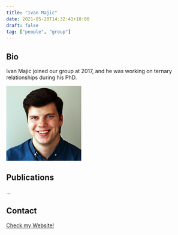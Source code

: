 ```yaml
---
title: "Ivan Majic"
date: 2021-05-20T14:32:41+10:00
draft: false
tag: ["people", "group"]
---
```


## Bio
Ivan Majic joined our group at 2017, and he was working on ternary relationships during his PhD.


![profile](/images/people/ivanmajic.jpg)

## Publications
...


## Contact
[Check my Website!](https://imajic-unimelb.github.io/)
